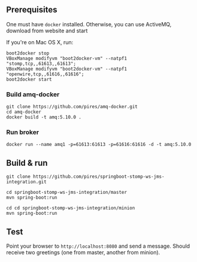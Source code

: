 ## Prerequisites

One must have ```docker``` installed. Otherwise, you can use ActiveMQ, download from website and start

If you're on Mac OS X, run:

```
boot2docker stop
VBoxManage modifyvm "boot2docker-vm" --natpf1 "stomp,tcp,,61613,,61613";
VBoxManage modifyvm "boot2docker-vm" --natpf1 "openwire,tcp,,61616,,61616";
boot2docker start
```

### Build amq-docker

```
git clone https://github.com/pires/amq-docker.git
cd amq-docker
docker build -t amq:5.10.0 .
```

### Run broker

```
docker run --name amq1 -p=61613:61613 -p=61616:61616 -d -t amq:5.10.0
```

## Build & run

```
git clone https://github.com/pires/springboot-stomp-ws-jms-integration.git
```

```
cd springboot-stomp-ws-jms-integration/master
mvn spring-boot:run
```

```
cd cd springboot-stomp-ws-jms-integration/minion
mvn spring-boot:run
```

## Test

Point your browser to ```http://localhost:8080``` and send a message. Should receive two greetings (one from master, another from minion).
